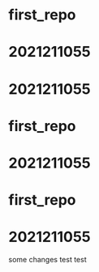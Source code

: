 # first_repo
# 2021211055
# 2021211055
# first_repo
# 2021211055
# first_repo
# 2021211055
some changes
test
test
